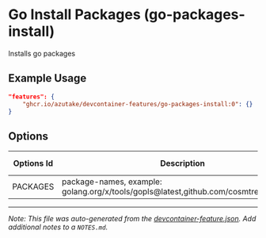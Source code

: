 
# Go Install Packages (go-packages-install)

Installs go packages

## Example Usage

```json
"features": {
    "ghcr.io/azutake/devcontainer-features/go-packages-install:0": {}
}
```

## Options

| Options Id | Description | Type | Default Value |
|-----|-----|-----|-----|
| PACKAGES | package-names, example: golang.org/x/tools/gopls@latest,github.com/cosmtrek/air@latest | string | - |



---

_Note: This file was auto-generated from the [devcontainer-feature.json](https://github.com/azutake/devcontainer-features/blob/main/src/go-packages-install/devcontainer-feature.json).  Add additional notes to a `NOTES.md`._
